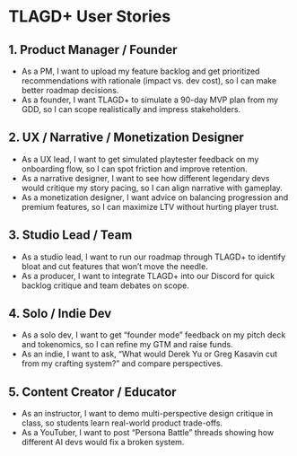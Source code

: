 # TLAGD+ User Stories

## 1. Product Manager / Founder
- As a PM, I want to upload my feature backlog and get prioritized recommendations with rationale (impact vs. dev cost), so I can make better roadmap decisions.
- As a founder, I want TLAGD+ to simulate a 90-day MVP plan from my GDD, so I can scope realistically and impress stakeholders.

## 2. UX / Narrative / Monetization Designer
- As a UX lead, I want to get simulated playtester feedback on my onboarding flow, so I can spot friction and improve retention.
- As a narrative designer, I want to see how different legendary devs would critique my story pacing, so I can align narrative with gameplay.
- As a monetization designer, I want advice on balancing progression and premium features, so I can maximize LTV without hurting player trust.

## 3. Studio Lead / Team
- As a studio lead, I want to run our roadmap through TLAGD+ to identify bloat and cut features that won’t move the needle.
- As a producer, I want to integrate TLAGD+ into our Discord for quick backlog critique and team debates on scope.

## 4. Solo / Indie Dev
- As a solo dev, I want to get “founder mode” feedback on my pitch deck and tokenomics, so I can refine my GTM and raise funds.
- As an indie, I want to ask, “What would Derek Yu or Greg Kasavin cut from my crafting system?” and compare perspectives.

## 5. Content Creator / Educator
- As an instructor, I want to demo multi-perspective design critique in class, so students learn real-world product trade-offs.
- As a YouTuber, I want to post “Persona Battle” threads showing how different AI devs would fix a broken system.

